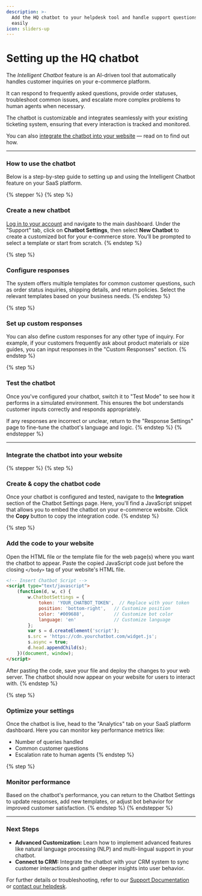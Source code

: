 ```yaml
---
description: >-
  Add the HQ chatbot to your helpdesk tool and handle support questions more
  easily
icon: sliders-up
---
```


# Setting up the HQ chatbot

The _Intelligent Chatbot_ feature is an AI-driven tool that automatically handles customer inquiries on your e-commerce platform.&#x20;

It can respond to frequently asked questions, provide order statuses, troubleshoot common issues, and escalate more complex problems to human agents when necessary.

The chatbot is customizable and integrates seamlessly with your existing ticketing system, ensuring that every interaction is tracked and monitored.

You can also [integrate the chatbot into your website](setting-up-the-hq-chatbot.md#integrate-the-chatbot-into-your-website) — read on to find out how.

***

### **How to use the chatbot**

Below is a step-by-step guide to setting up and using the Intelligent Chatbot feature on your SaaS platform.

{% stepper %}
{% step %}
### Create a new chatbot

[Log in to your account](https://www.headquarters.com/login) and navigate to the main dashboard. Under the "Support" tab, click on **Chatbot Settings**, then select **New Chatbot** to create a customized bot for your e-commerce store. You’ll be prompted to select a template or start from scratch.
{% endstep %}

{% step %}
### Configure responses

The system offers multiple templates for common customer questions, such as order status inquiries, shipping details, and return policies. Select the relevant templates based on your business needs.
{% endstep %}

{% step %}
### Set up custom responses

You can also define custom responses for any other type of inquiry. For example, if your customers frequently ask about product materials or size guides, you can input responses in the "Custom Responses" section.
{% endstep %}

{% step %}
### Test the chatbot

Once you've configured your chatbot, switch it to "Test Mode" to see how it performs in a simulated environment. This ensures the bot understands customer inputs correctly and responds appropriately.

If any responses are incorrect or unclear, return to the "Response Settings" page to fine-tune the chatbot's language and logic.
{% endstep %}
{% endstepper %}

***

### **Integrate the chatbot into your website**

{% stepper %}
{% step %}
### Create & copy the chatbot code

Once your chatbot is configured and tested, navigate to the **Integration** section of the Chatbot Settings page. Here, you'll find a JavaScript snippet that allows you to embed the chatbot on your e-commerce website. Click the **Copy** button to copy the integration code.
{% endstep %}

{% step %}
### Add the code to your website

Open the HTML file or the template file for the web page(s) where you want the chatbot to appear. Paste the copied JavaScript code just before the closing `</body>` tag of your website's HTML file.

```html
<!-- Insert Chatbot Script -->
<script type="text/javascript">
    (function(d, w, c) {
        w.ChatbotSettings = {
            token: 'YOUR_CHATBOT_TOKEN',  // Replace with your token
            position: 'bottom-right',   // Customize position
            color: '#009688',           // Customize bot color
            language: 'en'              // Customize language
        };
        var s = d.createElement('script');
        s.src = 'https://cdn.yourchatbot.com/widget.js';
        s.async = true;
        d.head.appendChild(s);
    })(document, window);
</script>
```

After pasting the code, save your file and deploy the changes to your web server. The chatbot should now appear on your website for users to interact with.
{% endstep %}

{% step %}
### Optimize your settings

Once the chatbot is live, head to the "Analytics" tab on your SaaS platform dashboard. Here you can monitor key performance metrics like:

* Number of queries handled
* Common customer questions
* Escalation rate to human agents
{% endstep %}

{% step %}
### Monitor performance

Based on the chatbot's performance, you can return to the Chatbot Settings to update responses, add new templates, or adjust bot behavior for improved customer satisfaction.
{% endstep %}
{% endstepper %}

***

### **Next Steps**

* **Advanced Customization:** Learn how to implement advanced features like natural language processing (NLP) and multi-lingual support in your chatbot.
* **Connect to CRM:** Integrate the chatbot with your CRM system to sync customer interactions and gather deeper insights into user behavior.

For further details or troubleshooting, refer to our [Support Documentation](https://app.gitbook.com/o/d8f63b60-89ae-11e7-8574-5927d48c4877/s/zq8ynchcecIscc4uulgN/) or [contact our helpdesk](mailto:support@headquarters.com).
